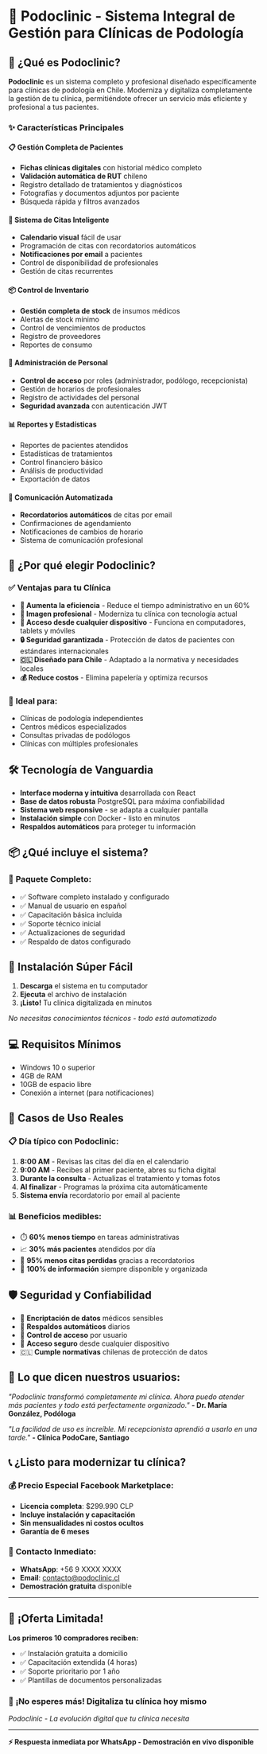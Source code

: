 # 🦶 Podoclinic - Sistema Integral de Gestión para Clínicas de Podología

## 🌟 ¿Qué es Podoclinic?

**Podoclinic** es un sistema completo y profesional diseñado específicamente para clínicas de podología en Chile. Moderniza y digitaliza completamente la gestión de tu clínica, permitiéndote ofrecer un servicio más eficiente y profesional a tus pacientes.

### ✨ Características Principales

#### 📋 **Gestión Completa de Pacientes**
- **Fichas clínicas digitales** con historial médico completo
- **Validación automática de RUT** chileno
- Registro detallado de tratamientos y diagnósticos
- Fotografías y documentos adjuntos por paciente
- Búsqueda rápida y filtros avanzados

#### 📅 **Sistema de Citas Inteligente**
- **Calendario visual** fácil de usar
- Programación de citas con recordatorios automáticos
- **Notificaciones por email** a pacientes
- Control de disponibilidad de profesionales
- Gestión de citas recurrentes

#### 📦 **Control de Inventario**
- **Gestión completa de stock** de insumos médicos
- Alertas de stock mínimo
- Control de vencimientos de productos
- Registro de proveedores
- Reportes de consumo

#### 👥 **Administración de Personal**
- **Control de acceso** por roles (administrador, podólogo, recepcionista)
- Gestión de horarios de profesionales
- Registro de actividades del personal
- **Seguridad avanzada** con autenticación JWT

#### 📊 **Reportes y Estadísticas**
- Reportes de pacientes atendidos
- Estadísticas de tratamientos
- Control financiero básico
- Análisis de productividad
- Exportación de datos

#### 📧 **Comunicación Automatizada**
- **Recordatorios automáticos** de citas por email
- Confirmaciones de agendamiento
- Notificaciones de cambios de horario
- Sistema de comunicación profesional

## 🎯 ¿Por qué elegir Podoclinic?

### ✅ **Ventajas para tu Clínica**

- **🚀 Aumenta la eficiencia** - Reduce el tiempo administrativo en un 60%
- **💼 Imagen profesional** - Moderniza tu clínica con tecnología actual
- **📱 Acceso desde cualquier dispositivo** - Funciona en computadores, tablets y móviles
- **🔒 Seguridad garantizada** - Protección de datos de pacientes con estándares internacionales
- **🇨🇱 Diseñado para Chile** - Adaptado a la normativa y necesidades locales
- **💰 Reduce costos** - Elimina papelería y optimiza recursos

### 🏥 **Ideal para:**
- Clínicas de podología independientes
- Centros médicos especializados
- Consultas privadas de podólogos
- Clínicas con múltiples profesionales

## 🛠️ **Tecnología de Vanguardia**

- **Interface moderna y intuitiva** desarrollada con React
- **Base de datos robusta** PostgreSQL para máxima confiabilidad
- **Sistema web responsive** - se adapta a cualquier pantalla
- **Instalación simple** con Docker - listo en minutos
- **Respaldos automáticos** para proteger tu información

## 📦 **¿Qué incluye el sistema?**

### 🎁 **Paquete Completo:**
- ✅ Software completo instalado y configurado
- ✅ Manual de usuario en español
- ✅ Capacitación básica incluida
- ✅ Soporte técnico inicial
- ✅ Actualizaciones de seguridad
- ✅ Respaldo de datos configurado

## 🚀 **Instalación Súper Fácil**

1. **Descarga** el sistema en tu computador
2. **Ejecuta** el archivo de instalación
3. **¡Listo!** Tu clínica digitalizada en minutos

*No necesitas conocimientos técnicos - todo está automatizado*

## 💻 **Requisitos Mínimos**

- Windows 10 o superior
- 4GB de RAM
- 10GB de espacio libre
- Conexión a internet (para notificaciones)

## 🎯 **Casos de Uso Reales**

### 📋 **Día típico con Podoclinic:**
1. **8:00 AM** - Revisas las citas del día en el calendario
2. **9:00 AM** - Recibes al primer paciente, abres su ficha digital
3. **Durante la consulta** - Actualizas el tratamiento y tomas fotos
4. **Al finalizar** - Programas la próxima cita automáticamente
5. **Sistema envía** recordatorio por email al paciente

### 📊 **Beneficios medibles:**
- ⏱️ **60% menos tiempo** en tareas administrativas
- 📈 **30% más pacientes** atendidos por día
- 🎯 **95% menos citas perdidas** gracias a recordatorios
- 💾 **100% de información** siempre disponible y organizada

## 🛡️ **Seguridad y Confiabilidad**

- 🔐 **Encriptación de datos** médicos sensibles
- 🔄 **Respaldos automáticos** diarios
- 👤 **Control de acceso** por usuario
- 📱 **Acceso seguro** desde cualquier dispositivo
- 🇨🇱 **Cumple normativas** chilenas de protección de datos

## 💬 **Lo que dicen nuestros usuarios:**

*"Podoclinic transformó completamente mi clínica. Ahora puedo atender más pacientes y todo está perfectamente organizado."*
**- Dr. María González, Podóloga**

*"La facilidad de uso es increíble. Mi recepcionista aprendió a usarlo en una tarde."*
**- Clínica PodoCare, Santiago**

## 📞 **¿Listo para modernizar tu clínica?**

### 💰 **Precio Especial Facebook Marketplace:**
- **Licencia completa**: $299.990 CLP
- **Incluye instalación y capacitación**
- **Sin mensualidades ni costos ocultos**
- **Garantía de 6 meses**

### 📱 **Contacto Inmediato:**
- **WhatsApp**: +56 9 XXXX XXXX
- **Email**: contacto@podoclinic.cl
- **Demostración gratuita** disponible

---

## 🎁 **¡Oferta Limitada!**

**Los primeros 10 compradores reciben:**
- ✅ Instalación gratuita a domicilio
- ✅ Capacitación extendida (4 horas)
- ✅ Soporte prioritario por 1 año
- ✅ Plantillas de documentos personalizadas

### 🚀 **¡No esperes más! Digitaliza tu clínica hoy mismo**

*Podoclinic - La evolución digital que tu clínica necesita*

---

**⚡ Respuesta inmediata por WhatsApp - Demostración en vivo disponible**